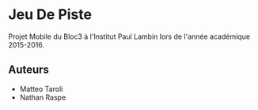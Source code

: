 # Jeu De Piste
Projet Mobile du Bloc3 à l'Institut Paul Lambin lors de l'année académique 2015-2016.

## Auteurs
* Matteo Taroli
* Nathan Raspe

